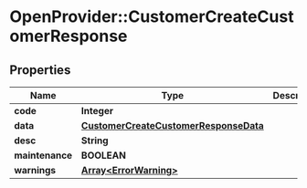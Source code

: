 # OpenProvider::CustomerCreateCustomerResponse

## Properties
Name | Type | Description | Notes
------------ | ------------- | ------------- | -------------
**code** | **Integer** |  | [optional] 
**data** | [**CustomerCreateCustomerResponseData**](CustomerCreateCustomerResponseData.md) |  | [optional] 
**desc** | **String** |  | [optional] 
**maintenance** | **BOOLEAN** |  | [optional] 
**warnings** | [**Array&lt;ErrorWarning&gt;**](ErrorWarning.md) |  | [optional] 

